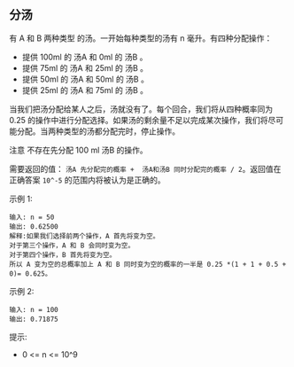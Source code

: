 ## 分汤

有 A 和 B 两种类型 的汤。一开始每种类型的汤有 n 毫升。有四种分配操作：

* 提供 100ml 的 汤A 和 0ml 的 汤B 。
* 提供 75ml 的 汤A 和 25ml 的 汤B 。
* 提供 50ml 的 汤A 和 50ml 的 汤B 。
* 提供 25ml 的 汤A 和 75ml 的 汤B 。

当我们把汤分配给某人之后，汤就没有了。每个回合，我们将从四种概率同为 0.25 的操作中进行分配选择。如果汤的剩余量不足以完成某次操作，我们将尽可能分配。当两种类型的汤都分配完时，停止操作。

注意 不存在先分配 100 ml 汤B 的操作。

需要返回的值： `汤A 先分配完的概率 +  汤A和汤B 同时分配完的概率 / 2`。返回值在正确答案 `10^-5` 的范围内将被认为是正确的。

示例 1:

```
输入: n = 50
输出: 0.62500
解释:如果我们选择前两个操作，A 首先将变为空。
对于第三个操作，A 和 B 会同时变为空。
对于第四个操作，B 首先将变为空。
所以 A 变为空的总概率加上 A 和 B 同时变为空的概率的一半是 0.25 *(1 + 1 + 0.5 + 0)= 0.625。
```

示例 2:

```
输入: n = 100
输出: 0.71875
```

提示:

* 0 <= n <= 10^9
